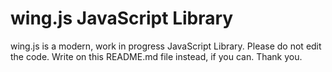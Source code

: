 # wing.js JavaScript Library
wing.js is a modern, work in progress JavaScript Library.
Please do not edit the code. Write on this README.md file instead, if you can.
Thank you.
